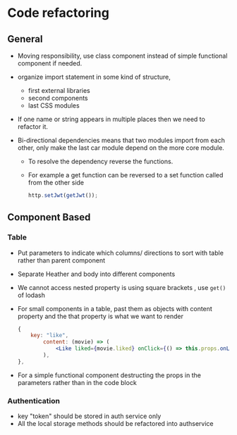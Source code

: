 # Code refactoring

## General

+ Moving responsibility, use class component instead of simple functional component if needed.

+ organize import statement in some kind of structure, 

  + first external libraries 
  + second components 
  + last CSS modules

+ If one name or string appears in multiple places then we need to refactor it. 

+ Bi-directional dependencies means that two modules import from each other, only make the last car module depend on the more core module. 

  + To resolve the dependency reverse the functions. 

  + For example a get function can be reversed to a set function called from the other side

    ```jsx
    http.setJwt(getJwt());
    ```

    



## Component Based

### Table

- Put parameters to indicate which columns/ directions to sort with table rather than parent component

- Separate Heather and body into different components

- We cannot access nested property is using square brackets , use `get()` of lodash

- For small components in a table, past them as objects with content property and the that property is what we want to render

  ```jsx
  {
      key: "like",
          content: (movie) => (
              <Like liked={movie.liked} onClick={() => this.props.onLike(movie)} />
          ),
  },
  ```

  

- For a simple functional component destructing the props in the parameters rather than in the code block

### Authentication

+ key "token"  should be stored in auth service only
+ All the local storage methods should be refactored into authservice





